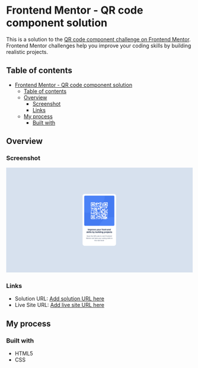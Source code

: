 # Frontend Mentor - QR code component solution

This is a solution to the [QR code component challenge on Frontend Mentor](https://www.frontendmentor.io/challenges/qr-code-component-iux_sIO_H). Frontend Mentor challenges help you improve your coding skills by building realistic projects. 

## Table of contents

- [Frontend Mentor - QR code component solution](#frontend-mentor---qr-code-component-solution)
  - [Table of contents](#table-of-contents)
  - [Overview](#overview)
    - [Screenshot](#screenshot)
    - [Links](#links)
  - [My process](#my-process)
    - [Built with](#built-with)

## Overview

### Screenshot

![](./images/solution.png)

### Links

- Solution URL: [Add solution URL here](https://github.com/j-alvarezsone/QR-code-component)
- Live Site URL: [Add live site URL here](https://j-alvarezsone.github.io/QR-code-component/)

## My process

### Built with

- HTML5
- CSS
